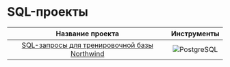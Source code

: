 # SQL-проекты
| Название проекта | Инструменты |
| :--------: | :-------: |
| [SQL-запросы для тренировочной базы Northwind](https://github.com/anastasiaborovik/SQL/tree/main/Northwind) | ![PostgreSQL](https://img.shields.io/badge/-PostgreSQL-4B4B4B?style=flat-square&logo=postgresql&logoColor=white)|
